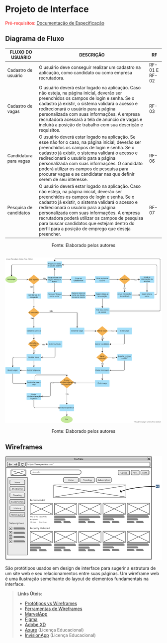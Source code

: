
# Projeto de Interface

<span style="color:red">Pré-requisitos: <a href="2-Especificação do Projeto.md"> Documentação de Especificação</a></span>



## Diagrama de Fluxo

<div align = "center">

|FLUXO DO USUÁRIO    | DESCRIÇÃO   | RF |
|------|----------------------------------------------------------------------------------------------------------|------------|
|Cadastro de usuário | O usuário deve conseguir realizar um cadastro na aplicação, como candidato ou como empresa recrutadora.                                  | RF-01 E RF-02       | 
|Cadastro de vagas | O usuário deverá estar logado na aplicação. Caso não esteja, na página inicial, deverão ser preenchidos os campos de login e senha. Se o cadastro já existir, o sistema validará o acesso e redirecionará o usuário para a página personalizada com suas informações. A empresa recrutadora acessará a tela de anúncio de vagas e incluirá a posição de trabalho com sua descrição e requisitos.                          | RF-03      |
|Candidatura para vagas | O usuário deverá estar logado na aplicação. Se esse não for o caso, na página inicial, deverão ser preenchidos os campos de login e senha. Se o cadastro já existir, o sistema validará o acesso e redirecionará o usuário para a página personalizada com suas informações. O candidato poderá utilizar os campos de pesquisa para procurar vagas e se candidatar nas que definir serem de seu interesse.                                             | RF-06       |
|Pesquisa de candidatos | O usuário deverá estar logado na aplicação. Caso não esteja, na página inicial, deverão ser preenchidos os campos de login e senha. Se o cadastro já existir, o sistema validará o acesso e redirecionará o usuário para a página personalizada com suas informações. A empresa recrutadora poderá utilizar os campos de pesquisa para buscar candidatos que estejam dentro do perfil para a posição de emprego que deseja preencher.                                                  | RF-07      |

</div>
<p align = "center">Fonte: Elaborado pelos autores</p>
<br>
<div align = "center">
<img src="img\flowchart.png"  width="1000" title="flowchart">
</div>
<p align = "center">Fonte: Elaborado pelos autores</p>

## Wireframes

![Exemplo de Wireframe](img/wireframe-example.png)

São protótipos usados em design de interface para sugerir a estrutura de um site web e seu relacionamentos entre suas páginas. Um wireframe web é uma ilustração semelhante do layout de elementos fundamentais na interface.
 
> **Links Úteis**:
> - [Protótipos vs Wireframes](https://www.nngroup.com/videos/prototypes-vs-wireframes-ux-projects/)
> - [Ferramentas de Wireframes](https://rockcontent.com/blog/wireframes/)
> - [MarvelApp](https://marvelapp.com/developers/documentation/tutorials/)
> - [Figma](https://www.figma.com/)
> - [Adobe XD](https://www.adobe.com/br/products/xd.html#scroll)
> - [Axure](https://www.axure.com/edu) (Licença Educacional)
> - [InvisionApp](https://www.invisionapp.com/) (Licença Educacional)

